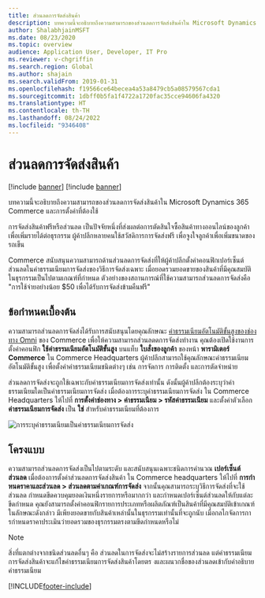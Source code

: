 ```yaml
---
title: ส่วนลดการจัดส่งสินค้า
description: บทความนี้จะอธิบายถึงความสามารถของส่วนลดการจัดส่งสินค้าใน Microsoft Dynamics 365 Commerce และการตั้งค่าที่ต้องใช้
author: ShalabhjainMSFT
ms.date: 08/23/2020
ms.topic: overview
audience: Application User, Developer, IT Pro
ms.reviewer: v-chgriffin
ms.search.region: Global
ms.author: shajain
ms.search.validFrom: 2019-01-31
ms.openlocfilehash: f19566ce64becea4a53a8479cb5a08579567cda1
ms.sourcegitcommit: 1dbff0b5fa1f4722a1720fac35cce94606fa4320
ms.translationtype: HT
ms.contentlocale: th-TH
ms.lasthandoff: 08/24/2022
ms.locfileid: "9346408"
---
```

# <a name="shipping-discount"></a>ส่วนลดการจัดส่งสินค้า

[!include [banner](includes/banner.md)]
[!include [banner](includes/preview-banner.md)]

บทความนี้จะอธิบายถึงความสามารถของส่วนลดการจัดส่งสินค้าใน Microsoft Dynamics 365 Commerce และการตั้งค่าที่ต้องใช้

การจัดส่งสินค้าฟรีหรือส่วนลด เป็นปัจจัยหนึ่งที่ส่งผลต่อการตัดสินใจซื้อสินค้าทางออนไลน์ของลูกค้า เพื่อเพิ่มรายได้ต่อธุรกรรม ผู้ค้าปลีกหลายคนใช้สวัสดิการการจัดส่งฟรี เพื่อจูงใจลูกค้าเพื่อเพิ่มขนาดของรถเข็น

Commerce สนับสนุนความสามารถด้านส่วนลดการจัดส่งที่ให้ผู้ค้าปลีกตั้งค่าคอนฟิกเปอร์เซ็นต์ส่วนลดในค่าธรรมเนียมการจัดส่งของวิธีการจัดส่งเฉพาะ เมื่อยอดรวมยอดขายของสินค้าที่มีคุณสมบัติในธุรกรรมเป็นไปตามเกณฑ์ที่กําหนด ตัวอย่างของสถานการณ์ที่ใช้ความสามารถส่วนลดการจัดส่งคือ "การใช้จ่ายอย่างน้อย $50 เพื่อได้รับการจัดส่งข้ามคืนฟรี"

## <a name="prerequisites"></a>ข้อกำหนดเบื้องต้น

ความสามารถส่วนลดการจัดส่งได้รับการสนับสนุนโดยคุณลักษณะ [ค่าธรรมเนียมอัตโนมัติขั้นสูงของช่องทาง Omni](/dynamics365/unified-operations/retail/omni-auto-charges) ของ Commerce เพื่อให้ความสามารถส่วนลดดการจัดส่งทำงาน คุณต้องเปิดใช้งานการตั้งค่าคอนฟิก **ใช้ค่าธรรมเนียมอัตโนมัติขั้นสูง** บนแท็บ **ใบสั่งของลูกค้า** ของหน้า **พารามิเตอร์ Commerce** ใน Commerce Headquarters ผู้ค้าปลีกสามารถใช้คุณลักษณะค่าธรรมเนียมอัตโนมัติขั้นสูง เพื่อตั้งค่าค่าธรรมเนียมชนิดต่างๆ เช่น การจัดการ การติดตั้ง และการตัดจําหน่าย

ส่วนลดการจัดส่งจะถูกใช้เฉพาะกับค่าธรรมเนียมการจัดส่งเท่านั้น ดังนั้นผู้ค้าปลีกต้องระบุว่าค่าธรรมเนียมใดเป็นค่าธรรมเนียมการจัดส่ง เมื่อต้องการระบุค่าธรรมเนียมการจัดส่ง ใน Commerce Headquarters ให้ไปที่ **การตั้งค่าช่องทาง \> ค่าธรรมเนียม \> รหัสค่าธรรมเนียม** และตั้งค่าตัวเลือก **ค่าธรรมเนียมการจัดส่ง** เป็น **ใช่** สำหรับค่าธรรมเนียมที่ต้องการ

![การระบุค่าธรรมเนียมเป็นค่าธรรมเนียมการจัดส่ง](./media/Specify_shipping_charge.png)

## <a name="configuration"></a>โครงแบบ

ความสามารถส่วนลดการจัดส่งเป็นไปตามระดับ และสนับสนุนเฉพาะชนิดการคํานวณ **เปอร์เซ็นต์ส่วนลด** เมื่อต้องการตั้งค่าส่วนลดการจัดส่งสินค้า ใน Commerce headquarters ให้ไปที่ **การกําหนดราคาและส่วนลด \> ส่วนลดตามค่าเกณฑ์การจัดส่ง** จากนั้นคุณสามารถระบุวิธีการจัดส่งที่จะใช้ส่วนลด กําหนดขีดควบคุมยอดเงินหนึ่งรายการหรือมากกว่า และกําหนดเปอร์เซ็นต์ส่วนลดให้กับแต่ละขีดกําหนด คุณยังสามารถตั้งค่าคอนฟิกรายการประเภทหรือผลิตภัณฑ์เป็นสินค้าที่มีคุณสมบัติเข้าเกณฑ์ ในลักษณะดังกล่าว มีเพียงยอดขายกับสินค้าเหล่านั้นในธุรกรรมเท่านั้นที่จะถูกนับ เมื่อกลไกจัดการการกําหนดราคาประเมินว่ายอดรวมของธุรกรรมตรงตามขีดกําหนดหรือไม่

> [!NOTE]
> สิ่งที่แตกต่างจากชนิดส่วนลดอื่นๆ คือ ส่วนลดในการจัดส่งจะไม่สร้างรายการส่วนลด แต่ค่าธรรมเนียมการจัดส่งสินค้าจะแก้ไขค่าธรรมเนียมการจัดส่งสินค้าโดยตร งและผนวกชื่อของส่วนลดเข้ากับคำอธิบายค่าธรรมเนียม

[!INCLUDE[footer-include](../includes/footer-banner.md)]
